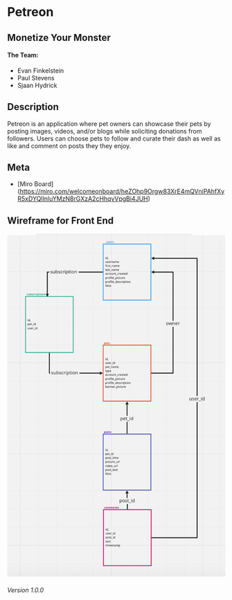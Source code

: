 # Petreon

## Monetize Your Monster

#### The Team:
- Evan Finkelstein
- Paul Stevens
- Sjaan Hydrick

## Description

Petreon is an application where pet owners can showcase their pets by posting images, videos, and/or blogs while soliciting donations from followers. Users can choose pets to follow and curate their dash as well as like and comment on posts they they enjoy.

## Meta
- [Miro Board] (https://miro.com/welcomeonboard/heZOhp9Orgw83XrE4mQVniPAhfXyR5xDYQIlnluYMzN8rGXzA2cHhqvVpgBi4JUH)

## Wireframe for Front End
![Back End Wireframing](/SQLDatabaseStructure.png)

###### Version 1.0.0